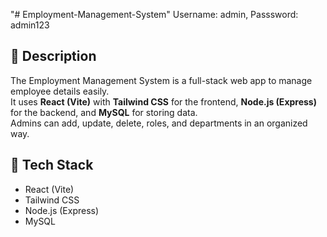 "# Employment-Management-System" 
Username: admin,
Passsword: admin123

## 📌 Description  
The Employment Management System is a full-stack web app to manage employee details easily.  
It uses **React (Vite)** with **Tailwind CSS** for the frontend, **Node.js (Express)** for the backend, and **MySQL** for storing data.  
Admins can add, update, delete, roles, and departments in an organized way.  

## 🚀 Tech Stack  
- React (Vite)  
- Tailwind CSS  
- Node.js (Express)  
- MySQL

